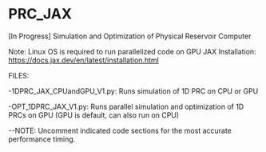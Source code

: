 # PRC_JAX
[In Progress] Simulation and Optimization of Physical Reservoir Computer

Note: Linux OS is required to run parallelized code on GPU
JAX Installation: https://docs.jax.dev/en/latest/installation.html 

FILES:

-1DPRC_JAX_CPUandGPU_V1.py: Runs simulation of 1D PRC on CPU or GPU

-OPT_1DPRC_JAX_V1.py: Runs parallel simulation and optimization of 1D PRCs on GPU (GPU is default, can also run on CPU)

--NOTE: Uncomment indicated code sections for the most accurate performance timing. 
